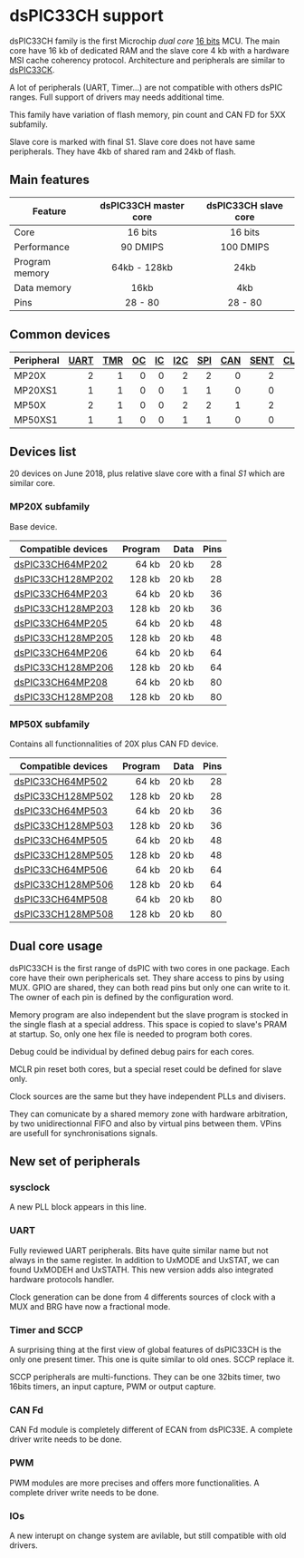 # dsPIC33CH support

dsPIC33CH family is the first Microchip *dual core* [16 bits](../pic16b/README.md) MCU. The main core have 16 kb of dedicated RAM and the slave core 4 kb
with a hardware MSI cache coherency protocol. Architecture and peripherals are similar to [dsPIC33CK](../dspic33ck/README.md).

A lot of peripherals (UART, Timer...) are not compatible with others dsPIC ranges. Full support of drivers may needs additional time.

This family have variation of flash memory, pin count and CAN FD for 5XX subfamily.

Slave core is marked with final S1. Slave core does not have same peripherals. They have 4kb of shared ram and 24kb of flash.

## Main features

|Feature|dsPIC33CH master core|dsPIC33CH slave core|
|-------|:------:|:------:|
|Core|16 bits|16 bits|
|Performance|90 DMIPS|100 DMIPS|
|Program memory|64kb - 128kb|24kb|
|Data memory|16kb|4kb|
|Pins|28 - 80|28 - 80|

## Common devices

|Peripheral      |[UART][1]|[TMR][2] |[OC][3]  |[IC][4]  |[I2C][5] |[SPI][6] |[CAN][7] |[SENT][8]|[CLC][9] |[QEI][10] |[PWM][11] |[MCCP][12]|[SCCP][12]|
|:---------------|--------:|--------:|--------:|--------:|--------:|--------:|--------:|--------:|--------:|---------:|---------:|---------:|---------:|
|MP20X           |        2|        1|        0|        0|        2|        2|        0|        2|        4|         1|         0|         0|         8|
|MP20XS1         |        1|        1|        0|        0|        1|        1|        0|        0|        4|         1|         0|         0|         4|
|MP50X           |        2|        1|        0|        0|        2|        2|        1|        2|        4|         1|         0|         0|         8|
|MP50XS1         |        1|        1|        0|        0|        1|        1|        0|        0|        4|         1|         0|         0|         4|

[1]: ../../driver/uart
[2]: ../../driver/timer
[3]: ../../driver/oc
[4]: ../../driver/ic
[5]: ../../driver/i2c
[6]: ../../driver/spi
[7]: ../../driver/can
[8]: ../../driver/sent
[9]: ../../driver/clc
[10]: ../../driver/qei
[11]: ../../driver/pwm
[12]: ../../driver/mccp

## Devices list

20 devices on June 2018, plus relative slave core with a final *S1* which are similar core.

### MP20X subfamily

Base device.

|Compatible devices|Program|Data|Pins|
|---------|--:|--:|--:|
|[dsPIC33CH64MP202](http://microchip.com/wwwproducts/en/dsPIC33CH64MP202)  | 64 kb|20 kb|28|
|[dsPIC33CH128MP202](http://microchip.com/wwwproducts/en/dsPIC33CH128MP202)|128 kb|20 kb|28|
|[dsPIC33CH64MP203](http://microchip.com/wwwproducts/en/dsPIC33CH64MP203)  | 64 kb|20 kb|36|
|[dsPIC33CH128MP203](http://microchip.com/wwwproducts/en/dsPIC33CH128MP203)|128 kb|20 kb|36|
|[dsPIC33CH64MP205](http://microchip.com/wwwproducts/en/dsPIC33CH64MP205)  | 64 kb|20 kb|48|
|[dsPIC33CH128MP205](http://microchip.com/wwwproducts/en/dsPIC33CH128MP205)|128 kb|20 kb|48|
|[dsPIC33CH64MP206](http://microchip.com/wwwproducts/en/dsPIC33CH64MP206)  | 64 kb|20 kb|64|
|[dsPIC33CH128MP206](http://microchip.com/wwwproducts/en/dsPIC33CH128MP206)|128 kb|20 kb|64|
|[dsPIC33CH64MP208](http://microchip.com/wwwproducts/en/dsPIC33CH64MP208)  | 64 kb|20 kb|80|
|[dsPIC33CH128MP208](http://microchip.com/wwwproducts/en/dsPIC33CH128MP208)|128 kb|20 kb|80|

### MP50X subfamily

Contains all functionnalities of 20X plus CAN FD device.

|Compatible devices|Program|Data|Pins|
|---------|--:|--:|--:|
|[dsPIC33CH64MP502](http://microchip.com/wwwproducts/en/dsPIC33CH64MP502)  | 64 kb|20 kb|28|
|[dsPIC33CH128MP502](http://microchip.com/wwwproducts/en/dsPIC33CH128MP502)|128 kb|20 kb|28|
|[dsPIC33CH64MP503](http://microchip.com/wwwproducts/en/dsPIC33CH64MP503)  | 64 kb|20 kb|36|
|[dsPIC33CH128MP503](http://microchip.com/wwwproducts/en/dsPIC33CH128MP503)|128 kb|20 kb|36|
|[dsPIC33CH64MP505](http://microchip.com/wwwproducts/en/dsPIC33CH64MP505)  | 64 kb|20 kb|48|
|[dsPIC33CH128MP505](http://microchip.com/wwwproducts/en/dsPIC33CH128MP505)|128 kb|20 kb|48|
|[dsPIC33CH64MP506](http://microchip.com/wwwproducts/en/dsPIC33CH64MP506)  | 64 kb|20 kb|64|
|[dsPIC33CH128MP506](http://microchip.com/wwwproducts/en/dsPIC33CH128MP506)|128 kb|20 kb|64|
|[dsPIC33CH64MP508](http://microchip.com/wwwproducts/en/dsPIC33CH64MP508)  | 64 kb|20 kb|80|
|[dsPIC33CH128MP508](http://microchip.com/wwwproducts/en/dsPIC33CH128MP508)|128 kb|20 kb|80|

## Dual core usage

dsPIC33CH is the first range of dsPIC with two cores in one package. Each core have their own periphericals set.
They share access to pins by using MUX. GPIO are shared, they can both read pins but only one can write to it.
The owner of each pin is defined by the configuration word.

Memory program are also independent but the slave program is stocked in the single flash at a special address.
This space is copied to slave's PRAM at startup. So, only one hex file is needed to program both cores.

Debug could be individual by defined debug pairs for each cores.

MCLR pin reset both cores, but a special reset could be defined for slave only.

Clock sources are the same but they have independent PLLs and divisers.

They can comunicate by a shared memory zone with hardware arbitration, by two unidirectionnal FIFO and also by
virtual pins between them. VPins are usefull for synchronisations signals.

## New set of peripherals

### sysclock

A new PLL block appears in this line.

### UART

Fully reviewed UART peripherals. Bits have quite similar name but not always in the same register. In addition to
UxMODE and UxSTAT, we can found UxMODEH and UxSTATH. This new version adds also integrated hardware protocols handler.

Clock generation can be done from 4 differents sources of clock with a MUX and BRG have now a fractional mode.

### Timer and SCCP

A surprising thing at the first view of global features of dsPIC33CH is the only one present timer. This one is quite
similar to old ones. SCCP replace it.

SCCP peripherals are multi-functions. They can be one 32bits timer, two 16bits timers, an input capture, PWM or output
capture.

### CAN Fd

CAN Fd module is completely different of ECAN from dsPIC33E. A complete driver write needs to be done.

### PWM

PWM modules are more precises and offers more functionalities. A complete driver write needs to be done.

### IOs

A new interupt on change system are avilable, but still compatible with old drivers.

